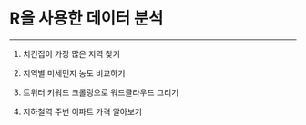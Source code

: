 # R을 사용한 데이터 분석

---

1. 치킨집이 가장 많은 지역 찾기  

2. 지역별 미세먼지 농도 비교하기  

3. 트위터 키워드 크롤링으로 워드클라우드 그리기  

4. 지하철역 주변 이파트 가격 알아보기  
